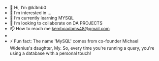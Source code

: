 - 👋 Hi, I’m @k3mb0
- 👀 I’m interested in ...
- 🌱 I’m currently learning MYSQL
- 💞️ I’m looking to collaborate on DA PROJECTS 
- 📫 How to reach me kemboadams48@gmail.com
- 
- ⚡ Fun fact: The name 'MySQL' comes from co-founder Michael Widenius's daughter, My. So, every time you're running a query, you're using a database with a personal touch!

<!---
k3mb0/k3mb0 is a ✨ special ✨ repository because its `README.md` (this file) appears on your GitHub profile.
You can click the Preview link to take a look at your changes.
--->
